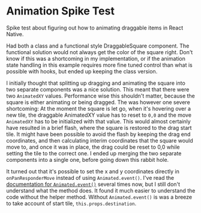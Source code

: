 # Animation Spike Test

Spike test about figuring out how to animating draggable items in React Native.

Had both a class and a functional style DraggableSquare component. The functional solution would not always get the color of the square right. Don't know if this was a shortcoming in my implementation, or if the animation state handling in this example requires more fine tuned control than what is possible with hooks, but ended up keeping the class version.

I initially thought that splitting up dragging and animating the square into two separate components was a nice solution. This meant that there were two `AnimatedXY` values. Performance wise this shouldn't matter, because the square is either animating or being dragged. The was however one severe shortcoming: At the moment the square is let go, when it's hovering over a new tile, the draggable AnimatedXY value has to reset to `0,0` and the move `AnimatedXY` has to be initialized with that value. This would almost certainly have resulted in a brief flash, where the square is restored to the drag start tile. It might have been possible to avoid the flash by keeping the drag end coordinates, and then calculating interim coordinates that the square would move to, and once it was in place, the drag could be reset to 0,0 while setting the tile to the correct one. I ended up merging the two separate components into a single one, before going down this rabbit hole.

It turned out that it's possible to set the x and y coordinates directly in `onPanResponderMove` instead of using `Animated.event()`. I've read the [documentation for `Animated.event()`](https://facebook.github.io/react-native/docs/animated.html#event) several times now, but I still don't understand what the method does. It found it much easier to understand the code without the helper method. Without `Animated.event()` is was a breeze to take account of start tile, `this.props.destination`.

